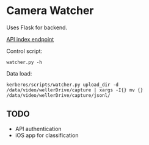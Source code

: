 # Camera Watcher

Uses Flask for backend. 



[API index endpoint](https://home.tomwhipple.com/watcher/get_uncategorized)

Control script:

```
watcher.py -h
```

Data load:

```
kerberos/scripts/watcher.py upload_dir -d /data/video/wellerDrive/capture | xargs -I{} mv {} /data/video/wellerDrive/capture/jsonl/
```



## TODO

- API authentication
- iOS app for classification